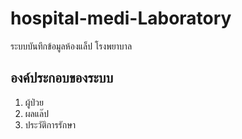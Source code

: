 # hospital-medi-Laboratory

ระบบบันทึกข้อมูลห้องแล็ป โรงพยาบาล

## องค์ประกอบของระบบ
1. ผู้ป่วย
2. ผลแล๊ป
3. ประวัติการรักษา
